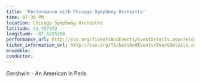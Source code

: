 ```yaml
---
title: 'Performance with Chicago Symphony Orchestra'
time: 07:30 PM
location: Chicago Symphony Orchestra
latitude: 41.757372
longitude: -87.6215208
performance_url: http://cso.org/TicketsAndEvents/EventDetails.aspx?eid=5637
ticket_information_url: http://cso.org/TicketsAndEvents/EventDetails.aspx?eid=5637
ensemble: 
conductor: 
---
```

Gershwin - An American in Paris